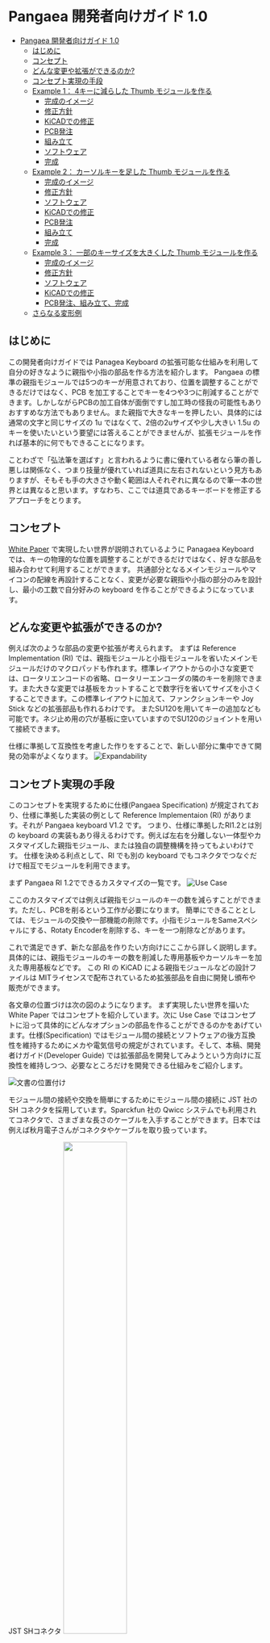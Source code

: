 # Pangaea 開発者向けガイド 1.0

- [Pangaea 開発者向けガイド 1.0](#pangaea-開発者向けガイド-10)
  - [はじめに](#はじめに)
  - [コンセプト](#コンセプト)
  - [どんな変更や拡張ができるのか?](#どんな変更や拡張ができるのか)
  - [コンセプト実現の手段](#コンセプト実現の手段)
  - [Example 1： 4キーに減らした Thumb モジュールを作る](#example-1-4キーに減らした-thumb-モジュールを作る)
    - [完成のイメージ](#完成のイメージ)
    - [修正方針](#修正方針)
    - [KiCADでの修正](#kicadでの修正)
    - [PCB発注](#pcb発注)
    - [組み立て](#組み立て)
    - [ソフトウェア](#ソフトウェア)
    - [完成](#完成)
  - [Example 2： カーソルキーを足した Thumb モジュールを作る](#example-2-カーソルキーを足した-thumb-モジュールを作る)
    - [完成のイメージ](#完成のイメージ-1)
    - [修正方針](#修正方針-1)
    - [ソフトウェア](#ソフトウェア-1)
    - [KiCADでの修正](#kicadでの修正-1)
    - [PCB発注](#pcb発注-1)
    - [組み立て](#組み立て-1)
    - [完成](#完成-1)
  - [Example 3： 一部のキーサイズを大きくした Thumb モジュールを作る](#example-3-一部のキーサイズを大きくした-thumb-モジュールを作る)
    - [完成のイメージ](#完成のイメージ-2)
    - [修正方針](#修正方針-2)
    - [ソフトウェア](#ソフトウェア-2)
    - [KiCADでの修正](#kicadでの修正-2)
    - [PCB発注、組み立て、完成](#pcb発注組み立て完成)
  - [さらなる変形例](#さらなる変形例)

## はじめに

この開発者向けガイドでは Panagea Keyboard の拡張可能な仕組みを利用して自分の好きなように親指や小指の部品を作る方法を紹介します。
Pangaea の標準の親指モジュールでは5つのキーが用意されており、位置を調整することができるだけではなく、PCB を加工することでキーを4つや3つに削減することができます。しかしながらPCBの加工自体が面倒ですし加工時の怪我の可能性もありおすすめな方法でもありません。また親指で大きなキーを押したい、具体的には通常の文字と同じサイズの 1u ではなくて、2倍の2uサイズや少し大きい 1.5u のキーを使いたいという要望には答えることができませんが、拡張モジュールを作れば基本的に何でもできることになります。

ことわざで「弘法筆を選ばす」と言われるように書に優れている者なら筆の善し悪しは関係なく、つまり技量が優れていれば道具に左右されないという見方もありますが、そもそも手の大きさや動く範囲は人それぞれに異なるので筆一本の世界とは異なると思います。すなわち、ここでは道具であるキーボードを修正するアプローチをとります。

## コンセプト

[White Paper](whitepaper_jp.md) で実現したい世界が説明されているように Panagaea Keyboard では、キーの物理的な位置を調整することができるだけではなく、好きな部品を組み合わせて利用することができます。
共通部分となるメインモジュールやマイコンの配線を再設計することなく、変更が必要な親指や小指の部分のみを設計し、最小の工数で自分好みの keyboard を作ることができるようになっています。

## どんな変更や拡張ができるのか?

例えば次のような部品の変更や拡張が考えられます。
まずは Reference Implementation (RI) では、親指モジュールと小指モジュールを省いたメインモジュールだけのマクロパッドも作れます。標準レイアウトからの小さな変更では、ロータリエンコードの省略、ロータリーエンコーダの隣のキーを削除できます。また大きな変更では基板をカットすることで数字行を省いてサイズを小さくすることできます。この標準レイアウトに加えて、ファンクションキーや Joy Stick などの拡張部品も作れるわけです。
またSU120を用いてキーの追加なども可能です。ネジ止め用の穴が基板に空いていますのでSU120のジョイントを用いて接続できます。

仕様に準拠して互換性を考慮した作りをすることで、新しい部分に集中できて開発の効率がよくなります。
![Expandability](images/2022-12-11_11_33_55.png "Expandability")

## コンセプト実現の手段

このコンセプトを実現するために仕様(Pangaea Specification) が規定されており、仕様に準拠した実装の例として Reference Implementaion (RI) があります。それが Pangaea keyboard V1.2 です。
つまり、仕様に準拠したRI1.2とは別の keyboard の実装もあり得えるわけです。例えば左右を分離しない一体型やカスタマイズした親指モジュール、または独自の調整機構を持ってもよいわけです。
仕様を決める利点として、RI でも別の keyboard でもコネクタでつなぐだけで相互でモジュールを利用できます。

まず Pangaea RI 1.2でできるカスタマイズの一覧です。
![Use Case](images/2022-12-11_21_12_12.png)

ここのカスタマイズでは例えば親指モジュールのキーの数を減らすことができます。ただし、PCBを削るという工作が必要になります。
簡単にできることとしては、モジュールの交換や一部機能の削除です。小指モジュールをSameスペシャルにする、Rotaty Encoderを削除する、キーを一つ削除などがあります。

これで満足できず、新たな部品を作りたい方向けにここから詳しく説明します。具体的には、親指モジュールのキーの数を削減した専用基板やカーソルキーを加えた専用基板などです。
この RI の KiCAD による親指モジュールなどの設計ファイルは MITライセンスで配布されているため拡張部品を自由に開発し頒布や販売ができます。

各文章の位置づけは次の図のようになります。
まず実現したい世界を描いた White Paper ではコンセプトを紹介しています。次に Use Case ではコンセプトに沿って具体的にどんなオプションの部品を作ることができるのかをあげています。仕様(Specification) ではモジュール間の接続とソフトウェアの後方互換性を維持するためにメカや電気信号の規定がされています。そして、本稿、開発者けガイド(Developer Guide) では拡張部品を開発してみようという方向けに互換性を維持しつつ、必要なところだけを開発できる仕組みをご紹介します。

![文書の位置付け](images/2022-12-11_11_23_14.png "Figure 1: 文書の位置付け")

モジュール間の接続や交換を簡単にするためにモジュール間の接続に JST 社の SH コネクタを採用しています。Sparckfun 社の Qwicc システムでも利用されてコネクタで、さまざまな長さのケーブルを入手することができます。日本では例えば秋月電子さんがコネクタやケーブルを取り扱っています。

JST SHコネクタ
<img src="images/2022-12-26_21_19_15.png" width="50%">

それでは、いくつか例を示しながら、Pangaeaスペック、RIの関係を見ていきます。

## Example 1： 4キーに減らした Thumb モジュールを作る

標準では 1u サイズのキーが5つ並んでおり、切断すれば4キーあるいは3キーまで数を減らすことができます。しかしながら PCBの切断の作業自体が面倒であり、RIは汎用性を持たせて設計しているため、切断すると一部ネジ止めができなくなり少々強度が落ちます。ここでは専用部品としてキーの数を標準の5つから４つに減らした版を作る例を紹介します。個人的には左は5キーが欲しいのですが、右は4キーで十分で、かつ利用しないキーが指にあたり邪魔に感じることがあります。

### 完成のイメージ

図の左が標準です。図の右が作ろうとしているモジュールです。一番右端のキーを削除することにします。

<img src="images/2022-12-11_12_28_00.png" width="80%">

### 修正方針

今回はキーを削るだけですのでPangaea仕様の確認は不要です。仕様を見て確認するところはなく互換性の問題も生じないためです。
通常、PCBを作るには回路図を作成し部品に応じたフットプリントを指定して、部品同士を配線するという流れになります。
ここでは、すでに標準部品からの部品の削除だけなので、回路図とフットプリントの部分は省くことができます。修正は次の方針で進めてみます。

* 親指部品の外形をできるだけ再利用し、キーを減らした外枠を作る
* 親指部品の配線を利用し、削減したキーのところだけ削除する
* 親指部品のモジュール間をつなぐための2つのねじ穴を再利用する

Pangaea仕様では電気配線および論理的なキーレイアウトが規定されています。また図の青い矢印で示されたモジュール間を接続するねじ穴の位置はPangaea仕様では規定されておらず、RI 1.2の実装として規定されたサイズになっています。

![例1](images/2023-01-03_22_42_14.png)

### KiCADでの修正

親指モジュールはトッププレート、PCB、ボトムプレートの3つを修正する必要があります。
作業の順番としては、まずトッププレートで外形サイズを決めて、それに合わせてPCBとボトムプレートを修正していくのが効率がよいと思います。

トッププレートの修正
1. KiCAD PCB editor にて一番右端のキーの footprint を削除する
2. 外形のデザインを変更するために Edge CutのLayerを修正する
   1. サイズをキー4つ分に修正する
   2. 右端の手前でもねじを利用できるようにネジ穴を追加する
3. 一番右のキーに関連する配線を削除する

これで Gerberファイルを出力して基板を製造すれば、基板を切断する手間がなくなります。

### PCB発注

KiCADでGerber ファイルを生成し、お好きな基板の製造会社に発注し、届くのを待ちます。
最近はJLCPCB社を多く利用しています。費用はPCB5枚なら数ドルで配送方法に早い配送サービスを使わずOCSなら送料を含めても安価に作ることができます。

<img src="images/2023-01-04_09_50_55.png" width="70%" />

### 組み立て

完成した親指モジュールとメインモジュールをSHコネクタのケーブルで接続して動作を確認します。

<img src="images/2023-01-04_09_54_14.png" width="70%" />
<img src="images/2023-01-04_09_56_09.png" width="70%" />

### ソフトウェア

QMK でXXXXXXとXが7個連続しているところはなにもキーが割り当てられていないということを示します。
キーを一つ削除しただけですのでソフトウェアの変更は不要ですが、削除した場所を確認し、一つキーがずれるなんてことがないようにします。
![](images/2023-01-04_11_31_29.png)

### 完成

組み立てるとこのようになりました。
この例では親指モジュールのキー数を減らす修正しました。
このように自分が修正したい部分だけを作ればより手に合わせることができるようになります。

<img src="images/2023-01-04_10_04_12.png" width="70%"/>


## Example 2： カーソルキーを足した Thumb モジュールを作る

次はキーを削るのではなくて、カーソルキーを加えた例を紹介します。

### 完成のイメージ

図のような完成を目指します。
カーソル部分の角度はSU120で組んで試してみた結果です。
Pangaea RI 1.2では円弧を描くように動かせますので多少の角度なら調整できることになります。

<img src="images/2023-01-06_14_29_53.png" width="70%" />

### 修正方針

親指モジュールは5つのキーがありますが、実は3キーを追加できる配列になっています。その一番右のキーとこの3キーを利用して、合計4キーを矢印キーに割り当てることにします。

### ソフトウェア

図はqmk用のfirmwareのpangaea.hからの抜粋です。
右下にあるように標準では利用されていないR36,R39,R40の3つを矢印キーに割り当てます。

キーの割当
* R35: 上
* R36: 左
* R39: 下
* R40: 右

![](images/2023-01-04_17_22_38.png)

元の親指モジュールの左から4つのキーの配置です。
SW15, SW16, SW19, SW20の4つです。
![R15R16R19R20R35](images/2023-01-04_18_12_52.png)

追加分の矢印部分と元の親指モジュールの右から一つ目のキーの配置です。SW35,36,39,40です。この2つは一見すると同じ回路図に見えるかもしれませんが、ダイオードの向きが逆になっていますのでそれぞれを判定することができます。
![R35R36R39R40](images/2023-01-04_18_13_04.png)

トータルでは、新規の親指モジュールは下記のような配列になります。
R15,R16,R19,R20,R35
            R36,R39,R40

### KiCADでの修正

先程の外形に合わせてKiCADで配線していきます。
Pangaea RI の回路図から該当部分をコピーして、footprintを更新し、配置します。外形を標準のThumbモジュールからコピーして拡張部分を加えます。あとはfreerouterを用いて配線するだけです。
標準モジュールでは2つのSHコネクタが配線されていますが、一つだけにしても大丈夫です。

<img src="images/2023-01-04_21_48_56.png" width="80%" />
<img src="images/2023-01-05_21_24_05.png" width="80%" />

### PCB発注

詳細は省略します。Gerberファイルを生成して発注します。

### 組み立て

詳細は省略します。

### 完成

KiCADをちょっと操作するだけであっという間に自分だけのキーボードができてしまいます。名実ともに自作キーボードと言えるのではないでしょうか。

## Example 3： 一部のキーサイズを大きくした Thumb モジュールを作る

次はキーの削除といった簡単なものではなくて、キーのサイズを1uから少し大きくして1.5uや2uサイズを使うように変更してみます。
具体的にはLower, Raiseの2つのキーとEnter部分に1.5uのサイズのキーを使えるように修正します。余談ですがもともとPangaeaを開発する前このような親指の一部のキーのサイズが大きいキーボードを利用していました。このような拡張ができることを想定して開発しています。

### 完成のイメージ

できあがりのイメージです。
まず5つのキーから4つに減らします。そして、左から二番目のキーのサイズを1uから1.5uに変更します。

<img src="images/2023-01-05_21_35_05.png" width="80%" />

### 修正方針

これまでの例1と例2を組み合わせればできる内容です。
外形を整えて、配線をして終わりですが、例１との違いは配線がやり直しになりますので回路図を用意してすすめると効率的になります。

### ソフトウェア

右端を削るのか、左端を削るのかを決めて修正すればよいだけです。

### KiCADでの修正

1.5uにするには、キーの1.5uのfootprintが必要です。
さらに外形も配線も大きな修正が必要になります。

### PCB発注、組み立て、完成

省略します。

## さらなる変形例

ここまで作ることができれば、図にしめすようないろいろな変形例が作れるようになっていると思います。
![](images/2023-01-08_16_17_25.png)

部分的にカスタマイズすることで手間もコストも抑えて自分好みのキーボードを作ることができます。

